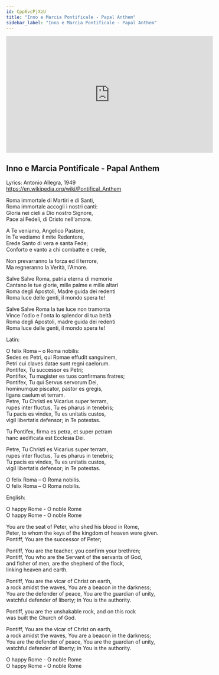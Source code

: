 ```yaml
---
id: Cpp6vcPjXzU
title: "Inno e Marcia Pontificale - Papal Anthem"
sidebar_label: "Inno e Marcia Pontificale - Papal Anthem"
---
```


<div class="video-float-container">
  <iframe
    width="560"
    height="315"
    src="https://www.youtube.com/embed/Cpp6vcPjXzU"
    title="YouTube video player"
    frameborder="0"
    allow="accelerometer; autoplay; clipboard-write; encrypted-media; gyroscope; picture-in-picture; web-share"
    referrerpolicy="strict-origin-when-cross-origin"
    allowfullscreen
  ></iframe>
</div>

## Inno e Marcia Pontificale - Papal Anthem

Lyrics: Antonio Allegra, 1949  
https://en.wikipedia.org/wiki/Pontifical_Anthem

Roma immortale di Martiri e di Santi,  
Roma immortale accogli i nostri canti:  
Gloria nei cieli a Dio nostro Signore,  
Pace ai Fedeli, di Cristo nell'amore.

A Te veniamo, Angelico Pastore,  
In Te vediamo il mite Redentore,  
Erede Santo di vera e santa Fede;  
Conforto e vanto a chi combatte e crede,

Non prevarranno la forza ed il terrore,  
Ma regneranno la Verità, l'Amore.

Salve Salve Roma, patria eterna di memorie  
Cantano le tue glorie, mille palme e mille altari  
Roma degli Apostoli, Madre guida dei redenti  
Roma luce delle genti, il mondo spera te!

Salve Salve Roma la tue luce non tramonta  
Vince l'odio e l'onta lo splendor di tua beltà  
Roma degli Apostoli, madre guida dei redenti  
Roma luce delle genti, il mondo spera te!

Latin:

O felix Roma – o Roma nobilis:  
Sedes es Petri, qui Romae effudit sanguinem,  
Petri cui claves datae sunt regni caelorum.  
Pontifex, Tu successor es Petri;  
Pontifex, Tu magister es tuos confirmans fratres;  
Pontifex, Tu qui Servus servorum Dei,  
hominumque piscator, pastor es gregis,  
ligans caelum et terram.  
Petre, Tu Christi es Vicarius super terram,  
rupes inter fluctus, Tu es pharus in tenebris;  
Tu pacis es vindex, Tu es unitatis custos,  
vigil libertatis defensor; in Te potestas.

Tu Pontifex, firma es petra, et super petram  
hanc aedificata est Ecclesia Dei.

Petre, Tu Christi es Vicarius super terram,  
rupes inter fluctus, Tu es pharus in tenebris;  
Tu pacis es vindex, Tu es unitatis custos,  
vigil libertatis defensor; in Te potestas.

O felix Roma – O Roma nobilis.  
O felix Roma – O Roma nobilis.

English:

O happy Rome - O noble Rome  
O happy Rome - O noble Rome

You are the seat of Peter, who shed his blood in Rome,  
Peter, to whom the keys of the kingdom of heaven were given.  
Pontiff, You are the successor of Peter;

Pontiff, You are the teacher, you confirm your brethren;  
Pontiff, You who are the Servant of the servants of God,  
and fisher of men, are the shepherd of the flock,  
linking heaven and earth.

Pontiff, You are the vicar of Christ on earth,  
a rock amidst the waves, You are a beacon in the darkness;  
You are the defender of peace, You are the guardian of unity,  
watchful defender of liberty; in You is the authority.

Pontiff, you are the unshakable rock, and on this rock  
was built the Church of God.

Pontiff, You are the vicar of Christ on earth,  
a rock amidst the waves, You are a beacon in the darkness;  
You are the defender of peace, You are the guardian of unity,  
watchful defender of liberty; in You is the authority.

O happy Rome - O noble Rome  
O happy Rome - O noble Rome
